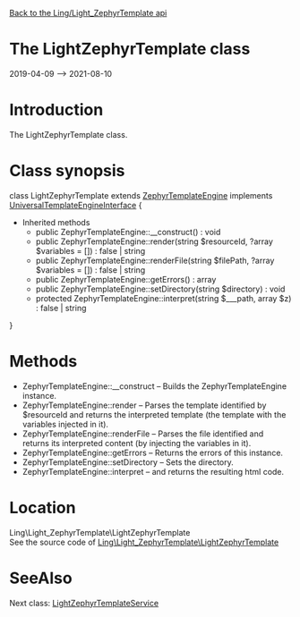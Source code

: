 [Back to the Ling/Light_ZephyrTemplate api](https://github.com/lingtalfi/Light_ZephyrTemplate/blob/master/doc/api/Ling/Light_ZephyrTemplate.md)



The LightZephyrTemplate class
================
2019-04-09 --> 2021-08-10






Introduction
============

The LightZephyrTemplate class.



Class synopsis
==============


class <span class="pl-k">LightZephyrTemplate</span> extends [ZephyrTemplateEngine](https://github.com/lingtalfi/ZephyrTemplateEngine) implements [UniversalTemplateEngineInterface](https://github.com/lingtalfi/UniversalTemplateEngine/blob/master/UniversalTemplateEngineInterface.php) {

- Inherited methods
    - public ZephyrTemplateEngine::__construct() : void
    - public ZephyrTemplateEngine::render(string $resourceId, ?array $variables = []) : false | string
    - public ZephyrTemplateEngine::renderFile(string $filePath, ?array $variables = []) : false | string
    - public ZephyrTemplateEngine::getErrors() : array
    - public ZephyrTemplateEngine::setDirectory(string $directory) : void
    - protected ZephyrTemplateEngine::interpret(string $___path, array $z) : false | string

}






Methods
==============

- ZephyrTemplateEngine::__construct &ndash; Builds the ZephyrTemplateEngine instance.
- ZephyrTemplateEngine::render &ndash; Parses the template identified by $resourceId and returns the interpreted template (the template with the variables injected in it).
- ZephyrTemplateEngine::renderFile &ndash; Parses the file identified and returns its interpreted content (by injecting the variables in it).
- ZephyrTemplateEngine::getErrors &ndash; Returns the errors of this instance.
- ZephyrTemplateEngine::setDirectory &ndash; Sets the directory.
- ZephyrTemplateEngine::interpret &ndash; and returns the resulting html code.





Location
=============
Ling\Light_ZephyrTemplate\LightZephyrTemplate<br>
See the source code of [Ling\Light_ZephyrTemplate\LightZephyrTemplate](https://github.com/lingtalfi/Light_ZephyrTemplate/blob/master/LightZephyrTemplate.php)



SeeAlso
==============
Next class: [LightZephyrTemplateService](https://github.com/lingtalfi/Light_ZephyrTemplate/blob/master/doc/api/Ling/Light_ZephyrTemplate/Service/LightZephyrTemplateService.md)<br>

